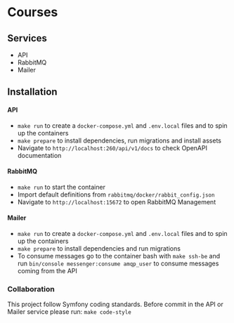 # Courses

## Services
- API
- RabbitMQ
- Mailer

## Installation
#### API
- `make run` to create a `docker-compose.yml` and `.env.local` files and to spin up the containers
- `make prepare` to install dependencies, run migrations and install assets
- Navigate to `http://localhost:260/api/v1/docs` to check OpenAPI documentation

#### RabbitMQ
- `make run` to start the container
- Import default definitions from `rabbitmq/docker/rabbit_config.json`
- Navigate to `http://localhost:15672` to open RabbitMQ Management

#### Mailer
- `make run` to create a `docker-compose.yml` and `.env.local` files and to spin up the containers
- `make prepare` to install dependencies and run migrations
- To consume messages go to the container bash with `make ssh-be` and run `bin/console messenger:consume amqp_user` to consume messages coming from the API

### Collaboration
This project follow Symfony coding standards. Before commit in the API or Mailer service please run: `make code-style`
